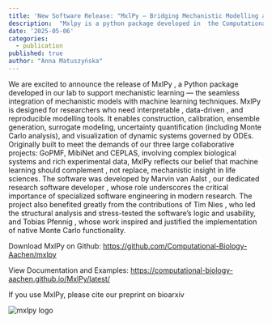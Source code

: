 ```yaml
---
title: 'New Software Release: "MxlPy – Bridging Mechanistic Modelling and Machine Learning"'
description:  "Mxlpy is a python package developed in  the Computational Life Science Lab that combines mechanistic modedlling and machine learning techniques to leverage the advantages of both fields"
date: '2025-05-06'
categories:
  - publication
published: true
author: "Anna Matuszyńska"
---
```


We are excited to announce the release of MxlPy , a Python package developed in our lab to support mechanistic learning — the seamless integration of mechanistic models with machine learning techniques. MxlPy is designed for researchers who need interpretable , data-driven , and reproducible modelling tools. It enables construction, calibration, ensemble generation, surrogate modeling, uncertainty quantification (including Monte Carlo analysis), and visualization of dynamic systems governed by ODEs. Originally built to meet the demands of our three large collaborative projects: GoPMF, MibiNet and CEPLAS, involving complex biological systems and rich experimental data, MxlPy reflects our belief that machine learning should complement , not replace, mechanistic insight in life sciences. The software was developed by Marvin van Aalst , our dedicated research software developer , whose role underscores the critical importance of specialized software engineering in modern research. The project also benefited greatly from the contributions of Tim Nies , who led the structural analysis and stress-tested the software’s logic and usability, and Tobias Pfennig , whose work inspired and justified the implementation of native Monte Carlo functionality.

Download MxlPy on Github: https://github.com/Computational-Biology-Aachen/mxlpy

View Documentation and Examples: https://computational-biology-aachen.github.io/MxlPy/latest/

If you use MxlPy, please cite our preprint on bioarxiv

![mxlpy logo](/news/mxlpy-logo.png)
